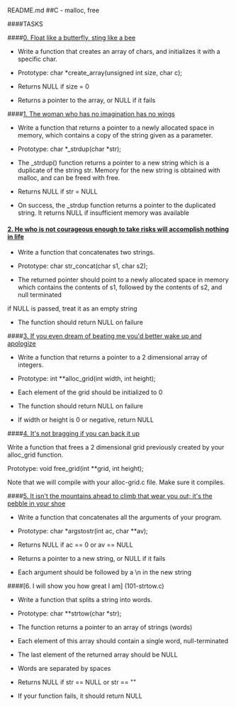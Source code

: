 README.md
##C - malloc, free
                
                
####TASKS
                
                
####[0. Float like a butterfly, sting like a bee](0-create_array.c)
                
                
- Write a function that creates an array of chars, and initializes it with a specific char.
                
                
- Prototype: char *create_array(unsigned int size, char c);
                
- Returns NULL if size = 0
                
- Returns a pointer to the array, or NULL if it fails
                
                
####[1. The woman who has no imagination has no wings](1-strdup.c)
                
                
- Write a function that returns a pointer to a newly allocated space in memory, which contains a copy of the string given as a parameter.
                
                
- Prototype: char *_strdup(char *str);
                
- The _strdup() function returns a pointer to a new string which is a duplicate of the string str. Memory for the new string is obtained with malloc, and can be freed with free.
                
- Returns NULL if str = NULL
                
- On success, the _strdup function returns a pointer to the duplicated string. It returns NULL if insufficient memory was available
                
                
#### [2. He who is not courageous enough to take risks will accomplish nothing in life](2-str_concat.c)
                
                
- Write a function that concatenates two strings.
                
                
- Prototype: char str_concat(char s1, char s2);
                
- The returned pointer should point to a newly allocated space in memory which contains the contents of s1, followed by the contents of s2, and null terminated
                
if NULL is passed, treat it as an empty string
                
- The function should return NULL on failure
                
                
####[3. If you even dream of beating me you'd better wake up and apologize](3-alloc_grid.c)
                
                
- Write a function that returns a pointer to a 2 dimensional array of integers.
                
                
- Prototype: int **alloc_grid(int width, int height);
                
- Each element of the grid should be initialized to 0
                
- The function should return NULL on failure
                
- If width or height is 0 or negative, return NULL
                
                
####[4. It's not bragging if you can back it up](4-free_grid.c)
                
                
Write a function that frees a 2 dimensional grid previously created by your alloc_grid function.
                
                
Prototype: void free_grid(int **grid, int height);
                
Note that we will compile with your alloc-grid.c file. Make sure it compiles.
                
                
####[5. It isn't the mountains ahead to climb that wear you out; it's the pebble in your shoe](100-argstostr.c)
                
                
- Write a function that concatenates all the arguments of your program.
                
                
- Prototype: char *argstostr(int ac, char **av);
                
- Returns NULL if ac == 0 or av == NULL
                
- Returns a pointer to a new string, or NULL if it fails
                
- Each argument should be followed by a \n in the new string  
                
                
####[6. I will show you how great I am] (101-strtow.c)
                
                
- Write a function that splits a string into words.
                
                
- Prototype: char **strtow(char *str);
                
- The function returns a pointer to an array of strings (words)
                
- Each element of this array should contain a single word, null-terminated
                
- The last element of the returned array should be NULL
                
- Words are separated by spaces
                
- Returns NULL if str == NULL or str == ""
                
- If your function fails, it should return NULL

